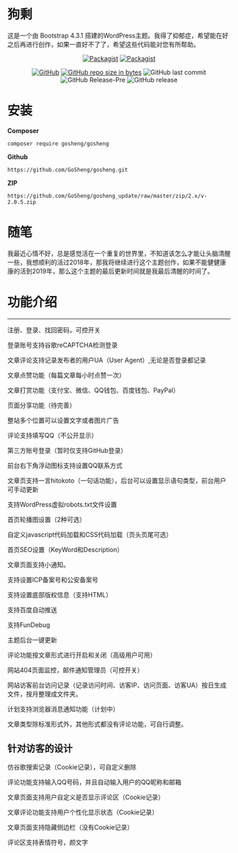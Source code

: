# 狗剩
这是一个由 Bootstrap 4.3.1 搭建的WordPress主题。我得了抑郁症，希望能在好之后再进行创作，如果一直好不了了，希望这些代码能对您有所帮助。

<p align="center">
<a href="https://packagist.org/packages/gosheng/gosheng" title="https://packagist.org/packages/gosheng/gosheng"><img alt="Packagist" src="https://img.shields.io/packagist/v/gosheng/gosheng.svg"></a>
<a href="https://opensource.org/licenses/MIT"><img alt="Packagist" src="https://img.shields.io/packagist/l/gosheng/gosheng.svg" title="https://opensource.org/licenses/MIT"></a>
</p>
<p align="center">
<a href="https://opensource.org/licenses/MIT"><img alt="GitHub" src="https://img.shields.io/github/license/gosheng/gosheng.svg" title="https://opensource.org/licenses/MIT"></a>
<a href="https://github.com/GoSheng/gosheng/archive/master.zip" title="download GoSheng master"><img alt="GitHub repo size in bytes" src="https://img.shields.io/github/repo-size/gosheng/gosheng.svg"></a>
<img alt="GitHub last commit" src="https://img.shields.io/github/last-commit/gosheng/gosheng.svg">
<img alt="GitHub Release-Pre" title="GitHub Release-Pre" src="https://img.shields.io/github/release-pre/gosheng/gosheng.svg">
<img alt="GitHub release" title="GitHub release" src="https://img.shields.io/github/release/gosheng/gosheng.svg">
</p>

# 安装

**Composer**
```
composer require gosheng/gosheng
```

**Github**
```
https://github.com/GoSheng/gosheng.git
```

**ZIP**
```url
https://github.com/GoSheng/gosheng_update/raw/master/zip/2.x/v-2.0.5.zip
```


# 随笔

我最近心情不好，总是感觉活在一个重复的世界里，不知道该怎么才能让头脑清醒一些，我想顺利的活过2018年，那我将继续进行这个主题创作，如果不能健健康康的活到2019年，那么这个主题的最后更新时间就是我最后清醒的时间了。

# 功能介绍
---

注册、登录、找回密码，可控开关

登录账号支持谷歌reCAPTCHA检测登录

文章评论支持记录发布者的用户UA（User Agent）,无论是否登录都记录

文章点赞功能（每篇文章每小时点赞一次）

文章打赏功能（支付宝、微信、QQ钱包、百度钱包、PayPal）

页面分享功能（待完善）

整站多个位置可以设置文字或者图片广告

评论支持填写QQ（不公开显示）

第三方账号登录（暂时仅支持GitHub登录）

前台右下角浮动图标支持设置QQ联系方式

文章页支持一言hitokoto（一句话功能），后台可以设置显示语句类型，前台用户可手动更新

支持WordPress虚拟robots.txt文件设置

首页轮播图设置（2种可选）

自定义javascript代码加载和CSS代码加载（页头页尾可选）

首页SEO设置（KeyWord和Description）

文章页面支持小通知。

支持设置ICP备案号和公安备案号

支持设置底部版权信息（支持HTML）

支持百度自动推送

支持FunDebug

主题后台一键更新

评论功能按文章形式进行开启和关闭（高级用户可用）

网站404页面监控，邮件通知管理员（可控开关）

网站访客前台访问记录（记录访问时间、访客IP、访问页面、访客UA）按日生成文件，按月整理成文件夹。

计划支持浏览器消息通知功能（计划中）

文章类型除标准形式外，其他形式都没有评论功能，可自行调整。


**针对访客的设计**
---

仿谷歌搜索记录（Cookie记录），可自定义删除

评论功能支持输入QQ号码，并且自动输入用户的QQ昵称和邮箱

文章页面支持用户自定义是否显示评论区（Cookie记录）

文章评论功能支持用户个性化显示状态（Cookie记录）

文章页面支持隐藏侧边栏（没有Cookie记录）

评论区支持表情符号，颜文字


